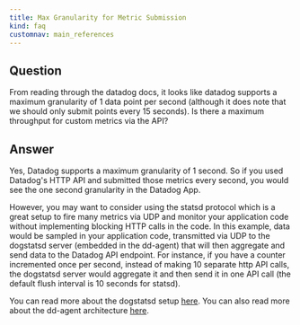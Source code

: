 ```yaml
---
title: Max Granularity for Metric Submission
kind: faq
customnav: main_references
---
```


## Question

From reading through the datadog docs, it looks like datadog supports a maximum granularity of 1 data point per second (although it does note that we should only submit points every 15 seconds). Is there a maximum throughput for custom metrics via the API?

## Answer 

Yes, Datadog supports a maximum granularity of 1 second. So if you used Datadog's HTTP API and submitted those metrics every second, you would see the one second granularity in the Datadog App. 

However, you may want to consider using the statsd protocol which is a great setup to fire many metrics via UDP and monitor your application code without implementing blocking HTTP calls in the code. In this example, data would be sampled in your application code, transmitted via UDP to the dogstatsd server (embedded in the dd-agent) that will then aggregate and send data to the Datadog API endpoint. For instance, if you have a counter incremented once per second, instead of making 10 separate http API calls, the dogstatsd server would aggregate it and then send it in one API call (the default flush interval is 10 seconds for statsd).

You can read more about the dogstatsd setup [here](/developers/dogstatsd).
You can also read more about the dd-agent architecture [here](/agent).